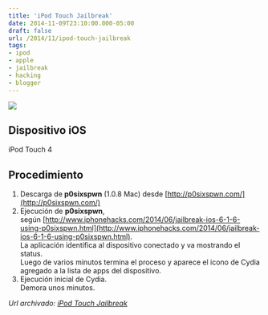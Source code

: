 ```yaml
---
title: 'iPod Touch Jailbreak'
date: 2014-11-09T23:10:00.000-05:00
draft: false
url: /2014/11/ipod-touch-jailbreak
tags: 
- ipod
- apple
- jailbreak
- hacking
- blogger
---
```


[![](https://3.bp.blogspot.com/-jXJkfU0CJbg/VGA6VfaDq-I/AAAAAAAACjE/_kwZRpeLzQI/s1600/p0sixspwn-1-0-4-released-how-jailbreak-ios-6-1-3-6-1-4-6-1-5-untethered-iphone-ipad-ipod-touch.jpg)](https://3.bp.blogspot.com/-jXJkfU0CJbg/VGA6VfaDq-I/AAAAAAAACjE/_kwZRpeLzQI/s1600/p0sixspwn-1-0-4-released-how-jailbreak-ios-6-1-3-6-1-4-6-1-5-untethered-iphone-ipad-ipod-touch.jpg)

Dispositivo iOS
---------------

iPod Touch 4  

Procedimiento
-------------

1.  Descarga de **p0sixspwn** (1.0.8 Mac) desde [http://p0sixspwn.com/](http://p0sixspwn.com/)
2.  Ejecución de **p0sixspwn**, según [http://www.iphonehacks.com/2014/06/jailbreak-ios-6-1-6-using-p0sixspwn.html](http://www.iphonehacks.com/2014/06/jailbreak-ios-6-1-6-using-p0sixspwn.html).  
    La aplicación identifica al dispositivo conectado y va mostrando el status.  
    Luego de varios minutos termina el proceso y aparece el icono de Cydia agregado a la lista de apps del dispositivo.
3.  Ejecución inicial de Cydia.  
    Demora unos minutos.

_*Url archivado: [iPod Touch Jailbreak](https://akcdev.blogspot.com/2014/11/ipod-touch-jailbreak.html)*_
